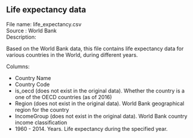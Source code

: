 ## Life expectancy data
File name:  life_expectancy.csv      
Source   :  World Bank         
Description:

Based on the World Bank data, this file contains life expectancy data for various countries in the World, during different years.

Columns: 
* Country Name	
* Country Code	
* is_oecd (does not exist in the original data). Whether the country is a one of the OECD countries (as of 2016)
* Region (does not exist in the original data). World Bank geographical region for the country
* IncomeGroup (does not exist in the original data). World Bank country income classification
* 1960 - 2014. Years. Life expectancy during the specified year.
 
